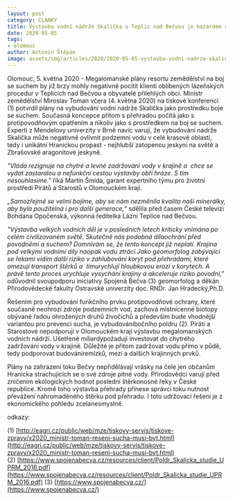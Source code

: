 ```yaml
---
layout: post
category: CLANKY
title: Výstavba vodní nádrže Skalička u Teplic nad Bečvou je hazardem s léčivými prameny místních lázní a zdroji pitné vody obyvatel, varují Piráti a Starostové
date: 2020-05-05
tags: 
- olomouc 
author: Antonín Štěpán
image: assets/img/articles/2020/2020-05-05-vystavba-vodni-nadrze-skalicka-u-teplic-nad-becvou-je-hazardem-s-lecivymi-prameny-mistnich-lazni-a-zdroji-pitne-vody-obyvatel-varuji-pirati-a-starostove.jpg  #751x422 pixelu
---
```

Olomouc, 5. května 2020 - Megalomanské plány resortu zemědělství na boj se suchem by již brzy mohly negativně pocítit klienti oblíbených lázeňských procedur v Teplicích nad Bečvou a obyvatelé přilehlých obcí. Ministr zemědělství Miroslav Toman včera (4. května 2020) na tiskové konferenci (1) potvrdil plány na vybudování vodní nádrže Skalička jako prostředku boje se suchem. Současná koncepce přitom s přehradou počítá jako s protipovodňovým opatřením a nikoliv jako s prostředkem na boj se suchem. Experti z Mendelovy univerzity v Brně navíc varují, že vybudování nádrže Skalička může negativně ovlivnit podzemní vodu v celé krasové oblasti, tedy i unikátní Hranickou propast - nejhlubší zatopenou jeskyni na světě a Zbrašovské aragonitové jeskyně.

*"Vláda rezignuje na chytré a levné zadržování vody v krajině a  chce se vydat zastaralou a nefunkční cestou výstavby obří hráze. S tím nesouhlasíme."* říká Martin Šmída, garant expertního týmu pro životní prostředí Pirátů a Starostů v Olomouckém kraji. 

*„Samozřejmě se velmi bojíme, aby se nám nezměnila kvalita naší minerálky, aby byla použitelná i pro další generace,“* sdělila před časem České televizi Bohdana Opočenská, výkonná ředitelka Lázní Teplice nad Bečvou. 

*"Výstavba velkých vodních děl je v posledních letech kriticky vnímána po celém civilizovaném světě. Skutečně nás podobná dílaochrání před povodněmi a suchem? Domnívám se, že tento koncept již neplatí. Krajina pod velkými vodními díly naopak vodu ztrácí.Jako geomorfolog zabývající se řekami vidím další riziko v zahlubování koryt pod přehradami, které omezují transport štěrků a  tímurychlují hloubkovou erozi v korytech. A právě tento proces urychluje vysychání krajiny a akceleruje riziko povodní,"* odůvodnil svoupodporu iniciativy Spojená Bečva (3) geomorfolog a děkán Přírodovědecké fakulty Ostravské univerzity doc. RNDr. Jan Hradecký,Ph.D.

Řešením pro vybudování funkčního prvku protipovodňové ochrany, které současně neohrozí zdroje podzemních vod, zachová místnícenné biotopy obývané řadou ohrožených druhů živočichů a především bude vhodnější variantou pro prevenci sucha, je vybudováníbočního poldru (2). Piráti a Starostové nepodporují v Olomouckém kraji výstavbu megalomanských vodních nádrží. Ušetřené miliardypožadují investovat do chytrého zadržování vody v krajině. Důležité je přitom zadržovat vodu přímo v půdě, tedy podporovat budováníremízků, mezí a dalších krajinných prvků.

Plány na zahrazení toku Bečvy nepřidělávají vrásky na čele jen občanům Hranicka strachujících se o své zdroje pitné vody. Přírodovědci varují před zničením ekologických hodnot poslední štěrkonosné řeky v České republice. Kromě toho výstavba přehrady přinese správci toku nutnost převážení nahromaděného štěrku pod přehradu. I toto udržovací řešení je z ekonomického pohledu zcelanesmyslné. 

odkazy:

(1) [http://eagri.cz/public/web/mze/tiskovy-servis/tiskove-zpravy/x2020_ministr-toman-reseni-sucha-musi-byt.html](http://eagri.cz/public/web/mze/tiskovy-servis/tiskove-zpravy/x2020_ministr-toman-reseni-sucha-musi-byt.html)
(2) [https://www.spojenabecva.cz/resources/client/Poldr_Skalicka_studie_UPRM_2016.pdf](https://www.spojenabecva.cz/resources/client/Poldr_Skalicka_studie_UPRM_2016.pdf)
(3) [https://www.spojenabecva.cz/](https://www.spojenabecva.cz/)


